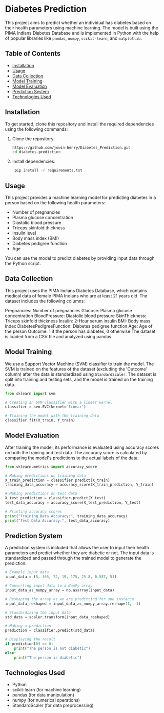 # Diabetes Prediction

This project aims to predict whether an individual has diabetes based on their health parameters using machine learning. The model is built using the PIMA Indians Diabetes Database and is implemented in Python with the help of popular libraries like `pandas`, `numpy`, `scikit-learn`, and `matplotlib`.

## Table of Contents

- [Installation](#installation)
- [Usage](#usage)
- [Data Collection](#data-collection)
- [Model Training](#model-training)
- [Model Evaluation](#model-evaluation)
- [Prediction System](#prediction-system)
- [Technologies Used](#technologies-used)


## Installation

To get started, clone this repository and install the required dependencies using the following commands:

1. Clone the repository:
   ```bash
   https://github.com/jowin-henry/Diabetes_Prediction.git
   cd diabetes-prediction
2. Install dependencies:
     ```bash
      pip install -r requirements.txt

## Usage

This project provides a machine learning model for predicting diabetes in a person based on the following health parameters:

- Number of pregnancies
- Plasma glucose concentration
- Diastolic blood pressure
- Triceps skinfold thickness
- Insulin level
- Body mass index (BMI)
- Diabetes pedigree function
- Age

You can use the model to predict diabetes by providing input data through the Python script.



  ## Data Collection
  
This project uses the PIMA Indians Diabetes Database, which contains medical data of female PIMA Indians who are at least 21 years old. The dataset includes the following columns:

Pregnancies: Number of pregnancies
Glucose: Plasma glucose concentration
BloodPressure: Diastolic blood pressure
SkinThickness: Triceps skinfold thickness
Insulin: 2-Hour serum insulin
BMI: Body mass index
DiabetesPedigreeFunction: Diabetes pedigree function
Age: Age of the person
Outcome: 1 if the person has diabetes, 0 otherwise
The dataset is loaded from a CSV file and analyzed using pandas.

## Model Training

We use a Support Vector Machine (SVM) classifier to train the model. The SVM is trained on the features of the dataset (excluding the 'Outcome' column) after the data is standardized using `StandardScaler`. The dataset is split into training and testing sets, and the model is trained on the training data.

```python
from sklearn import svm

# Creating an SVM classifier with a linear kernel
classifier = svm.SVC(kernel='linear')

# Training the model with the training data
classifier.fit(X_train, Y_train)
```
## Model Evaluation
After training the model, its performance is evaluated using accuracy scores on both the training and test data. The accuracy score is calculated by comparing the model's predictions to the actual labels of the data.
```python
from sklearn.metrics import accuracy_score

# Making predictions on training data
X_train_prediction = classifier.predict(X_train)
training_data_accuracy = accuracy_score(X_train_prediction, Y_train)

# Making predictions on test data
X_test_prediction = classifier.predict(X_test)
test_data_accuracy = accuracy_score(X_test_prediction, Y_test)

# Printing accuracy scores
print("Training Data Accuracy:", training_data_accuracy)
print("Test Data Accuracy:", test_data_accuracy)
```
## Prediction System
A prediction system is included that allows the user to input their health parameters and predict whether they are diabetic or not. The input data is standardized and passed through the trained model to generate the prediction.

```python
# Example input data
input_data = (5, 166, 72, 19, 175, 25.8, 0.587, 51)

# Converting input data to a NumPy array
input_data_as_numpy_array = np.asarray(input_data)

# Reshaping the array as we are predicting for one instance
input_data_reshaped = input_data_as_numpy_array.reshape(1, -1)

# Standardizing the input data
std_data = scaler.transform(input_data_reshaped)

# Making a prediction
prediction = classifier.predict(std_data)

# Displaying the result
if prediction[0] == 0:
    print("The person is not diabetic")
else:
    print("The person is diabetic")

```
## Technologies Used
- Python
- scikit-learn (for machine learning)
- pandas (for data manipulation)
- numpy (for numerical operations)
- StandardScaler (for data preprocessing)
